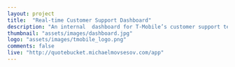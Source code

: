 ```yaml
---
layout: project
title:  "Real-time Customer Support Dashboard"
description: "An internal  dashboard for T-Mobile’s customer support team that displays real-time conversation data processed by machine learning."
thumbnail: "assets/images/dashboard.jpg"
logo: "assets/images/tmobile_logo.png"
comments: false
live: "http://quotebucket.michaelmovsesov.com/app"
---
```

